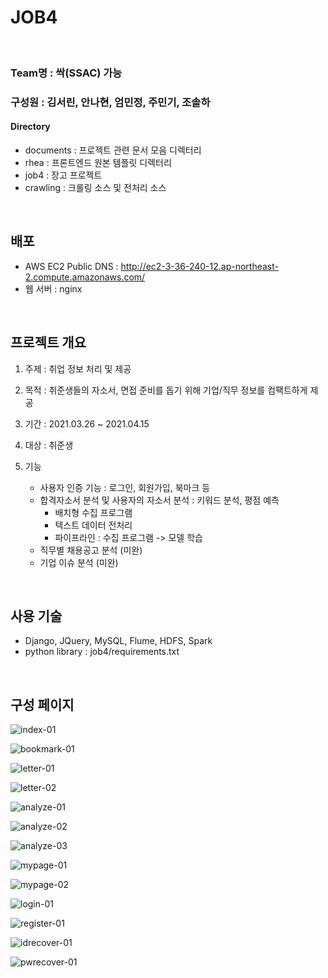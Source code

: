 # JOB4

<br>

### Team명 : 싹(SSAC) 가능

### 구성원 : 김서린, 안나현, 엄민정, 주민기, 조솔하  

#### Directory  

- documents : 프로젝트 관련 문서 모음 디렉터리  
- rhea : 프론트엔드 원본 템플릿 디렉터리  
- job4 : 장고 프로젝트  
- crawling : 크롤링 소스 및 전처리 소스

<br>

## 배포  

- AWS EC2 Public DNS : <http://ec2-3-36-240-12.ap-northeast-2.compute.amazonaws.com/>  
- 웹 서버 : nginx  

<br>

## 프로젝트 개요
1. 주제 : 취업 정보 처리 및 제공  

2. 목적 : 취준생들의 자소서, 면접 준비를 돕기 위해 기업/직무 정보를 컴팩트하게 제공  

3. 기간 : 2021.03.26 ~ 2021.04.15  

4. 대상 : 취준생  

5. 기능  
    - 사용자 인증 기능 : 로그인, 회원가입, 북마크 등  
    - 합격자소서 분석 및 사용자의 자소서 분석 : 키워드 분석, 평점 예측  
        - 배치형 수집 프로그램  
        - 텍스트 데이터 전처리  
        - 파이프라인 : 수집 프로그램 -> 모델 학습  
    - 직무별 채용공고 분석 (미완)  
    - 기업 이슈 분석 (미완)  

<br>


## 사용 기술

- Django, JQuery, MySQL, Flume, HDFS, Spark  
- python library : job4/requirements.txt  

<br>


## 구성 페이지  
![index-01](https://img1.daumcdn.net/thumb/R1280x0/?scode=mtistory2&fname=https%3A%2F%2Fblog.kakaocdn.net%2Fdn%2Fddz1Xk%2Fbtq2EUR5EpA%2FZk97xecvJwVzFntOxh6BH1%2Fimg.png)

![bookmark-01](https://img1.daumcdn.net/thumb/R1280x0/?scode=mtistory2&fname=https%3A%2F%2Fblog.kakaocdn.net%2Fdn%2FbXobmZ%2Fbtq2JkhvMXP%2FCFVQhBH7ExQkaYTWTijuL1%2Fimg.png)

![letter-01](https://img1.daumcdn.net/thumb/R1280x0/?scode=mtistory2&fname=https%3A%2F%2Fblog.kakaocdn.net%2Fdn%2FO3R28%2Fbtq2EhfNut9%2FHw2PbHqDRkwsF06cq1ED4K%2Fimg.png)

![letter-02](https://img1.daumcdn.net/thumb/R1280x0/?scode=mtistory2&fname=https%3A%2F%2Fblog.kakaocdn.net%2Fdn%2FbzE1pH%2Fbtq2GWviACf%2F0Oq0wmx4KbYkOY5tc6M00K%2Fimg.png)

![analyze-01](https://img1.daumcdn.net/thumb/R1280x0/?scode=mtistory2&fname=https%3A%2F%2Fblog.kakaocdn.net%2Fdn%2Fcg3b0H%2Fbtq2D23UnGH%2FOUqo87fsiovfelhCzULQz0%2Fimg.png)

![analyze-02](https://img1.daumcdn.net/thumb/R1280x0/?scode=mtistory2&fname=https%3A%2F%2Fblog.kakaocdn.net%2Fdn%2FcbNtgL%2Fbtq2CWXlEuh%2FegchYTF7dOMrETPwjNnvF0%2Fimg.png)

![analyze-03](https://img1.daumcdn.net/thumb/R1280x0/?scode=mtistory2&fname=https%3A%2F%2Fblog.kakaocdn.net%2Fdn%2FZ4D02%2Fbtq2ILNbwsN%2Fv7HRLvUYSxch2ZKgBDJCZK%2Fimg.png)

![mypage-01](https://img1.daumcdn.net/thumb/R1280x0/?scode=mtistory2&fname=https%3A%2F%2Fblog.kakaocdn.net%2Fdn%2FlPsMJ%2Fbtq2HPoSQWZ%2FiTpQbx9qSIktvekijce1sK%2Fimg.png)

![mypage-02](https://img1.daumcdn.net/thumb/R1280x0/?scode=mtistory2&fname=https%3A%2F%2Fblog.kakaocdn.net%2Fdn%2F0D7YI%2Fbtq2IPWhtQc%2FZc9GZk0mDSMC55VDN2JnXK%2Fimg.png)

![login-01](https://img1.daumcdn.net/thumb/R1280x0/?scode=mtistory2&fname=https%3A%2F%2Fblog.kakaocdn.net%2Fdn%2F8kZJm%2Fbtq2HwXsnMf%2Fc5YBlybhNdysfEkKemz5s0%2Fimg.png)

![register-01](https://img1.daumcdn.net/thumb/R1280x0/?scode=mtistory2&fname=https%3A%2F%2Fblog.kakaocdn.net%2Fdn%2Fc5kvUs%2Fbtq2EU5yoBO%2FXjJicDNwVRSPVYB1voE5Y0%2Fimg.png)

![idrecover-01](https://img1.daumcdn.net/thumb/R1280x0/?scode=mtistory2&fname=https%3A%2F%2Fblog.kakaocdn.net%2Fdn%2FbGt4e7%2Fbtq2HPWLgxH%2F6G5kHIQiGl0QbneJtfNTP1%2Fimg.png)

![pwrecover-01](https://img1.daumcdn.net/thumb/R1280x0/?scode=mtistory2&fname=https%3A%2F%2Fblog.kakaocdn.net%2Fdn%2FMOFXd%2Fbtq2HyHJyUw%2FH1IAkQnR3tOioG9wolUgI0%2Fimg.png)

<br>
